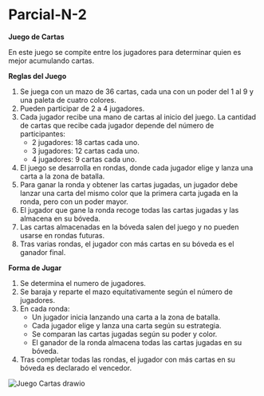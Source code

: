 # Parcial-N-2
**Juego de Cartas**

En este juego se compite entre los jugadores para determinar quien es mejor acumulando cartas.

**Reglas del Juego**
1. Se juega con un mazo de 36 cartas, cada una con un poder del 1 al 9 y una paleta de cuatro colores.
2. Pueden participar de 2 a 4 jugadores.
3. Cada jugador recibe una mano de cartas al inicio del juego. La cantidad de cartas que recibe cada jugador depende del número de participantes:
   - 2 jugadores: 18 cartas cada uno.
   - 3 jugadores: 12 cartas cada uno.
   - 4 jugadores: 9 cartas cada uno.
4. El juego se desarrolla en rondas, donde cada jugador elige y lanza una carta a la zona de batalla.
5. Para ganar la ronda y obtener las cartas jugadas, un jugador debe lanzar una carta del mismo color que la primera carta jugada en la ronda, pero con un poder mayor.
6. El jugador que gane la ronda recoge todas las cartas jugadas y las almacena en su bóveda.
7. Las cartas almacenadas en la bóveda salen del juego y no pueden usarse en rondas futuras.
8. Tras varias rondas, el jugador con más cartas en su bóveda es el ganador final.

**Forma de Jugar**
1. Se determina el numero de jugadores.
2. Se baraja y reparte el mazo equitativamente según el número de jugadores.
3. En cada ronda:
   - Un jugador inicia lanzando una carta a la zona de batalla.
   - Cada jugador elige y lanza una carta según su estrategia.
   - Se comparan las cartas jugadas según su poder y color.
   - El ganador de la ronda almacena todas las cartas jugadas en su bóveda.
4. Tras completar todas las rondas, el jugador con más cartas en su bóveda es declarado el vencedor.



![Juego Cartas drawio](https://github.com/user-attachments/assets/427776ed-5e5e-4d7b-bf5e-1bb470f73b0a)
